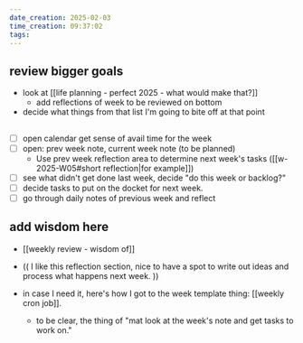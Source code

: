 ```yaml
---
date_creation: 2025-02-03
time_creation: 09:37:02
tags:
---
```

## review bigger goals
- look at [[life planning - perfect 2025 - what would make that?]]
	- add reflections of week to be reviewed on bottom
- decide what things from that list I'm going to bite off at that point

## 
- [ ] open calendar get sense of avail time for the week
- [ ] open: prev week note, current week note (to be planned)
	- Use prev week reflection area to determine next week's tasks ([[w-2025-W05#short reflection|for example]])
- [ ] see what didn't get done last week, decide "do this week or backlog?"
- [ ] decide tasks to put on the docket for next week.
- [ ] go through daily notes of previous week and reflect

## add wisdom here
- [[weekly review - wisdom of]]

- (( I like this reflection section, nice to have a spot to write out ideas and process what happens next week. ))
- in case I need it, here's how I got to the week template thing: [[weekly cron job]].
	- to be clear, the thing of "mat look at the week's note and get tasks to work on."
